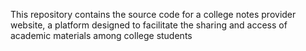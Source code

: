 This repository contains the source code for a college notes provider website, a platform designed to facilitate the sharing and access of academic materials among college students
